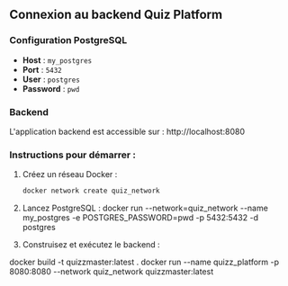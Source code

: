 ## Connexion au backend Quiz Platform

### Configuration PostgreSQL
- **Host** : `my_postgres`
- **Port** : `5432`
- **User** : `postgres`
- **Password** : `pwd`

### Backend
L'application backend est accessible sur :
http://localhost:8080
### Instructions pour démarrer :
1. Créez un réseau Docker :
   ```bash
   docker network create quiz_network

2. Lancez PostgreSQL :
docker run --network=quiz_network --name my_postgres -e POSTGRES_PASSWORD=pwd -p 5432:5432 -d postgres

3. Construisez et exécutez le backend :

docker build -t quizzmaster:latest .
docker run --name quizz_platform -p 8080:8080 --network quiz_network quizzmaster:latest

